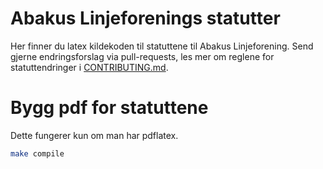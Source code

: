 # Abakus Linjeforenings statutter

Her finner du latex kildekoden til statuttene til Abakus Linjeforening.
Send gjerne endringsforslag via pull-requests, les mer om reglene for 
statuttendringer i [CONTRIBUTING.md](CONTRIBUTING.md).

# Bygg pdf for statuttene

Dette fungerer kun om man har pdflatex.

```bash
make compile
```
